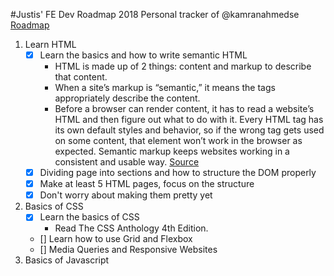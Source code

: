 #Justis' FE Dev Roadmap 2018
Personal tracker of @kamranahmedse [Roadmap](https://github.com/kamranahmedse/developer-roadmap)

1. Learn HTML
    - [x] Learn the basics and how to write semantic HTML
        - HTML is made up of 2 things: content and markup to describe that content. 
        - When a site’s markup is “semantic,” it means the tags appropriately describe the content.
        - Before a browser can render content, it has to read a website’s HTML and then figure out what to do with it.
          Every HTML tag has its own default styles and behavior, so if the wrong tag gets used on some content, that element won’t           work in the browser as expected.
          Semantic markup keeps websites working in a consistent and usable way.
          [Source](https://www.codeschool.com/beginners-guide-to-web-development/semantic-html)
    - [x] Dividing page into sections and how to structure the DOM properly
    - [x] Make at least 5 HTML pages, focus on the structure
    - [x] Don't worry about making them pretty yet
2. Basics of CSS
    - [x] Learn the basics of CSS
        - Read The CSS Anthology 4th Edition.
    - [] Learn how to use Grid and Flexbox
    - [] Media Queries and Responsive Websites
3. Basics of Javascript


